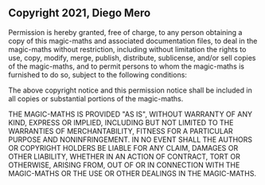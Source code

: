 ## Copyright 2021, Diego Mero

Permission is hereby granted, free of charge, to any person obtaining a copy of this magic-maths and associated documentation files, to deal in the magic-maths without restriction, including without limitation the rights to use, copy, modify, merge, publish, distribute, sublicense, and/or sell copies of the magic-maths, and to permit persons to whom the magic-maths is furnished to do so, subject to the following conditions:

The above copyright notice and this permission notice shall be included in all copies or substantial portions of the magic-maths.

THE MAGIC-MATHS IS PROVIDED "AS IS", WITHOUT WARRANTY OF ANY KIND, EXPRESS OR IMPLIED, INCLUDING BUT NOT LIMITED TO THE WARRANTIES OF MERCHANTABILITY, FITNESS FOR A PARTICULAR PURPOSE AND NONINFRINGEMENT. IN NO EVENT SHALL THE AUTHORS OR COPYRIGHT HOLDERS BE LIABLE FOR ANY CLAIM, DAMAGES OR OTHER LIABILITY, WHETHER IN AN ACTION OF CONTRACT, TORT OR OTHERWISE, ARISING FROM, OUT OF OR IN CONNECTION WITH THE MAGIC-MATHS OR THE USE OR OTHER DEALINGS IN THE MAGIC-MATHS.
